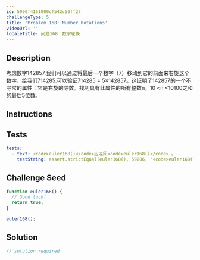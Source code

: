 ```yaml
---
id: 5900f4151000cf542c50ff27
challengeType: 5
title: 'Problem 168: Number Rotations'
videoUrl: ''
localeTitle: 问题168：数字轮换
---
```


## Description
<section id="description">考虑数字142857.我们可以通过将最后一个数字（7）移动到它的前面来右旋这个数字，给我们714285.可以验证714285 = 5×142857。这证明了142857的一个不寻常的属性：它是右旋的除数。找到具有此属性的所有整数n，10 &lt;n &lt;10100之和的最后5位数。 </section>

## Instructions
<section id="instructions">
</section>

## Tests
<section id='tests'>

```yml
tests:
  - text: <code>euler168()</code>应返回<code>euler168()</code> 。
    testString: assert.strictEqual(euler168(), 59206, '<code>euler168()</code> should return 59206.');

```

</section>

## Challenge Seed
<section id='challengeSeed'>

<div id='js-seed'>

```js
function euler168() {
  // Good luck!
  return true;
}

euler168();

```

</div>



</section>

## Solution
<section id='solution'>

```js
// solution required
```
</section>
